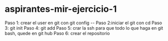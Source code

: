 # aspirantes-mir-ejercicio-1

Paso 1: crear el user en git con git config --
Paso 2:iniciar el git con cd 
Paso 3: git init 
Paso 4: git add
Paso 5: crar la ssh para que todo lo que haga en git bash, quede en git hub 
Paso 6: crear el repositorio

